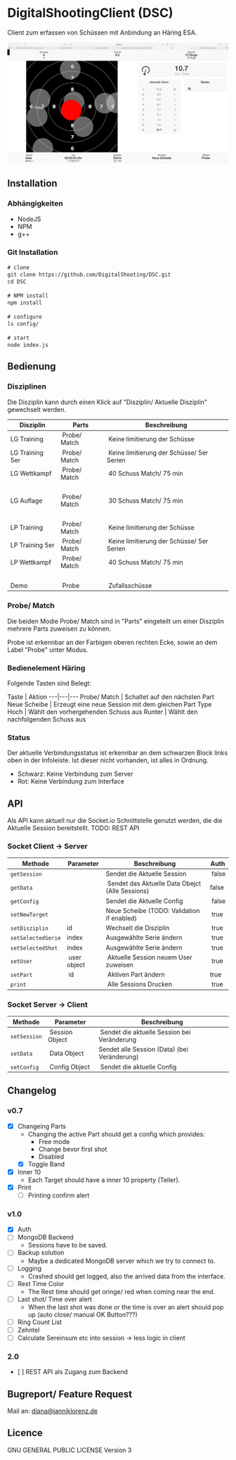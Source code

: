 # DigitalShootingClient (DSC)
Client zum erfassen von Schüssen mit Anbindung an Häring ESA.

![Demo](https://raw.githubusercontent.com/DigitalShooting/assets/master/demo1.png)




## Installation

### Abhängigkeiten
- NodeJS
- NPM
- g++

### Git Installation
````
# clone
git clone https://github.com/DigitalShooting/DSC.git
cd DSC

# NPM install
npm install

# configure
ls config/

# start
node index.js
````




## Bedienung

### Disziplinen
Die Disziplin kann durch einen Klick auf "Disziplin/ Aktuelle Disziplin" gewechselt werden.

Disziplin | Parts | Beschreibung
---|---|---
LG Training | Probe/ Match | Keine limitierung der Schüsse
LG Training 5er | Probe/ Match | Keine limitierung der Schüsse/ 5er Serien
LG Wettkampf | Probe/ Match | 40 Schuss Match/ 75 min
 | | 
LG Auflage | Probe/ Match | 30 Schuss Match/ 75 min
 | | 
LP Training | Probe/ Match | Keine limitierung der Schüsse
LP Training 5er | Probe/ Match | Keine limitierung der Schüsse/ 5er Serien
LP Wettkampf | Probe/ Match | 40 Schuss Match/ 75 min
 | | 
Demo | Probe | Zufallsschüsse


### Probe/ Match
Die beiden Modie Probe/ Match sind in "Parts" eingeteilt um einer Disziplin mehrere  Parts zuweisen zu können.

Probe ist erkennbar an der Farbigen oberen rechten Ecke, sowie an dem Label "Probe" unter Modus.


### Bedienelement Häring
Folgende Tasten sind Belegt:

Taste | Aktion
---|---|---
Probe/ Match | Schaltet auf den nächsten Part
Neue Scheibe | Erzeugt eine neue Session mit dem gleichen Part Type
Hoch | Wählt den vorhergehenden Schuss aus
Runter | Wählt den nachfolgenden Schuss aus


### Status
Der aktuelle Verbindungsstatus ist erkennbar an dem schwarzen Block links oben in der Infoleiste. Ist dieser nicht vorhanden, ist alles in Ordnung.
- Schwarz: Keine Verbindung zum Server
- Rot: Keine Verbindung zum Interface




## API
Als API kann aktuell nur die Socket.io Schnittstelle genutzt werden, die die Aktuelle Session bereitstellt.
TODO: REST API

### Socket Client -> Server
Methode | Parameter | Beschreibung | Auth
---|---|---|---
`getSession` | | Sendet die Aktuelle Session | false
`getData` | | Sendet das Aktuelle Data Obejct (Alle Sessions) | false
`getConfig` | | Sendet die Aktuelle Config | false
`setNewTarget` | | Neue Scheibe (TODO: Validation if enabled) | true
`setDisziplin` | id | Wechselt die Disziplin | true
`setSelectedSerie` | index | Ausgewählte Serie ändern | true
`setSelectedShot` | index | Ausgewählte Serie ändern | true
`setUser` | user object | Aktuelle Session neuem User zuweisen | true
`setPart` | id | Aktiven Part ändern | true
`print` | | Alle Sessions Drucken | true

### Socket Server -> Client
Methode | Parameter | Beschreibung
---|---|---
`setSession` | Session Object | Sendet die aktuelle Session bei Veränderung
`setData` | Data Object | Sendet alle Session (Data) (bei Veränderung)
`setConfig` | Config Object | Sendet die aktuelle Config



## Changelog

### v0.7
- [x] Changeing Parts
	- Changing the active Part should get a config which provides:
		- Free mode
		- Change bevor first shot
		- Disabled
	- [x] Toggle Band
- [x] Inner 10
	- Each Target should have a inner 10 property (Teiler).
- [x] Print
	- [ ] Printing confirm alert

### v1.0
- [x] Auth
- [ ] MongoDB Backend
	- Sessions have to be saved.
- [ ] Backup solution
	- Maybe a dedicated MongoDB server which we try to connect to.
- [ ] Logging
	- Crashed should get logged, also the arrived data from the interface.
- [ ] Rest Time Color
	- The Rest time should get oringe/ red when coming near the end.
- [ ] Last shot/ Time over alert
	- When the last shot was done or the time is over an alert should pop up (auto close/ manual OK Button???)
- [ ] Ring Count List
- [ ] Zehntel
- [ ] Calculate Sereinsum etc into session -> less logic in client

### 2.0
- [ ] REST API als Zugang zum Backend




## Bugreport/ Feature Request
Mail an: diana@janniklorenz.de




## Licence
GNU GENERAL PUBLIC LICENSE Version 3
